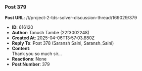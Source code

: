 ### Post 379
**Post URL**: /t/project-2-tds-solver-discussion-thread/169029/379
- **ID**: 616120
- **Author**: Tanush Tambe (22f3002248)
- **Created At**: 2025-04-06T13:57:03.880Z
- **Reply To**: Post 378 (Saransh Saini, Saransh_Saini)
- **Content**:  
  Thank you so much sir…
- **Reactions**: None
- **Post Number**: 379

